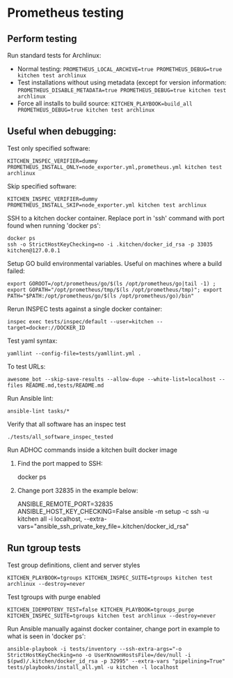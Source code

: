 # Prometheus testing

## Perform testing

Run standard tests for Archlinux:

- Normal testing: ```PROMETHEUS_LOCAL_ARCHIVE=true PROMETHEUS_DEBUG=true kitchen test archlinux```
- Test installations without using metadata (except for version information: ```PROMETHEUS_DISABLE_METADATA=true PROMETHEUS_DEBUG=true kitchen test archlinux```
- Force all installs to build source: ```KITCHEN_PLAYBOOK=build_all PROMETHEUS_DEBUG=true kitchen test archlinux```

## Useful when debugging:

Test only specified software:

    KITCHEN_INSPEC_VERIFIER=dummy PROMETHEUS_INSTALL_ONLY=node_exporter.yml,prometheus.yml kitchen test archlinux

Skip specified software:

    KITCHEN_INSPEC_VERIFIER=dummy PROMETHEUS_INSTALL_SKIP=node_exporter.yml kitchen test archlinux

SSH to a kitchen docker container. Replace port in 'ssh' command with port found when running 'docker ps':

    docker ps
    ssh -o StrictHostKeyChecking=no -i .kitchen/docker_id_rsa -p 33035 kitchen@127.0.0.1

Setup GO build environmental variables. Useful on machines where a build failed:

    export GOROOT=/opt/prometheus/go/$(ls /opt/prometheus/go|tail -1) ; export GOPATH="/opt/prometheus/tmp/$(ls /opt/prometheus/tmp)"; export PATH="$PATH:/opt/prometheus/go/$(ls /opt/prometheus/go)/bin"

Rerun INSPEC tests against a single docker container:

    inspec exec tests/inspec/default --user=kitchen --target=docker://DOCKER_ID

Test yaml syntax:

    yamllint --config-file=tests/yamllint.yml .

To test URLs:

    awesome_bot --skip-save-results --allow-dupe --white-list=localhost --files README.md,tests/README.md

Run Ansible lint:

    ansible-lint tasks/*

Verify that all software has an inspec test

    ./tests/all_software_inspec_tested

Run ADHOC commands inside a kitchen built docker image
1) Find the port mapped to SSH:

    docker ps

2) Change port 32835 in the example below:

    ANSIBLE_REMOTE_PORT=32835 ANSIBLE_HOST_KEY_CHECKING=False ansible -m setup -c ssh -u kitchen all -i localhost, --extra-vars="ansible_ssh_private_key_file=.kitchen/docker_id_rsa"

## Run tgroup tests

Test group definitions, client and server styles

    KITCHEN_PLAYBOOK=tgroups KITCHEN_INSPEC_SUITE=tgroups kitchen test archlinux --destroy=never

Test tgroups with purge enabled

    KITCHEN_IDEMPOTENY_TEST=false KITCHEN_PLAYBOOK=tgroups_purge KITCHEN_INSPEC_SUITE=tgroups kitchen test archlinux --destroy=never

Run Ansible manually against docker container, change port in example to what is seen in 'docker ps':

    ansible-playbook -i tests/inventory --ssh-extra-args="-o StrictHostKeyChecking=no -o UserKnownHostsFile=/dev/null -i $(pwd)/.kitchen/docker_id_rsa -p 32995" --extra-vars "pipelining=True" tests/playbooks/install_all.yml -u kitchen -l localhost
